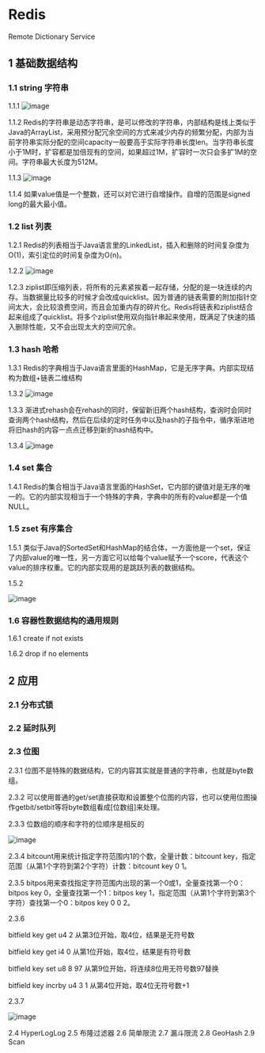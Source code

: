 # Redis
  
Remote Dictionary Service
  
## 1 基础数据结构

### 1.1 string 字符串
  
1.1.1
![image](https://github.com/user-attachments/assets/642390a3-6409-4147-b594-0e1b03b66e7f)
  
1.1.2 Redis的字符串是动态字符串，是可以修改的字符串，内部结构是线上类似于Java的ArrayList，采用预分配冗余空间的方式来减少内存的频繁分配，内部为当前字符串实际分配的空间capacity一般要高于实际字符串长度len。当字符串长度小于1M时，扩容都是加倍现有的空间，如果超过1M，扩容时一次只会多扩1M的空间。字符串最大长度为512M。
  
1.1.3
![image](https://github.com/user-attachments/assets/4743870e-5c81-4279-b4e9-3e4bb3500f09)

1.1.4 如果value值是一个整数，还可以对它进行自增操作。自增的范围是signed long的最大最小值。

### 1.2 list 列表

1.2.1 Redis的列表相当于Java语言里的LinkedList，插入和删除的时间复杂度为O(1)，索引定位的时间复杂度为O(n)。

1.2.2
![image](https://github.com/user-attachments/assets/32cb451a-0d31-4e58-891a-8b659bc4ff53)

1.2.3 ziplist即压缩列表，将所有的元素紧挨着一起存储，分配的是一块连续的内存。当数据量比较多的时候才会改成quicklist。因为普通的链表需要的附加指针空间太大，会比较浪费空间，而且会加重内存的碎片化。Redis将链表和ziplist结合起来组成了quicklist。将多个ziplist使用双向指针串起来使用，既满足了快速的插入删除性能，又不会出现太大的空间冗余。

### 1.3 hash 哈希

1.3.1 Redis的字典相当于Java语言里面的HashMap，它是无序字典。内部实现结构为数组+链表二维结构

1.3.2
![image](https://github.com/user-attachments/assets/ac04966a-7325-4ac4-902e-472a9249e141)

1.3.3 渐进式rehash会在rehash的同时，保留新旧两个hash结构，查询时会同时查询两个hash结构，然后在后续的定时任务中以及hash的子指令中，循序渐进地将旧hash的内容一点点迁移到新的hash结构中。

1.3.4
![image](https://github.com/user-attachments/assets/bea0da6b-8818-42c6-8773-7d8868ecd7e9)

### 1.4 set 集合

1.4.1 Redis的集合相当于Java语言里面的HashSet，它内部的键值对是无序的唯一的。它的内部实现相当于一个特殊的字典，字典中的所有的value都是一个值NULL。

### 1.5 zset 有序集合

1.5.1 类似于Java的SortedSet和HashMap的结合体，一方面他是一个set，保证了内部value的唯一性，另一方面它可以给每个value赋予一个score，代表这个value的排序权重。它的内部实现用的是跳跃列表的数据结构。

1.5.2

![image](https://github.com/user-attachments/assets/067d33c5-1296-4f83-99f4-889e0af157e3)

### 1.6 容器性数据结构的通用规则

1.6.1 create if not exists

1.6.2 drop if no elements

## 2 应用

### 2.1 分布式锁

### 2.2 延时队列

### 2.3 位图

2.3.1 位图不是特殊的数据结构，它的内容其实就是普通的字符串，也就是byte数组。

2.3.2 可以使用普通的get/set直接获取和设置整个位图的内容，也可以使用位图操作getbit/setbit等将byte数组看成[位数组]来处理。

2.3.3 位数组的顺序和字符的位顺序是相反的

![image](https://github.com/user-attachments/assets/4647e35c-cabb-4f14-b363-1699eca60997)

2.3.4 bitcount用来统计指定字符范围内1的个数，全量计数：bitcount key，指定范围（从第1个字符到第2个字符）计数：bitcount key 0 1。

2.3.5 bitpos用来查找指定字符范围内出现的第一个0或1，全量查找第一个0：bitpos key 0，全量查找第一个1：bitpos key 1，指定范围（从第1个字符到第3个字符）查找第一个0：bitpos key 0 0 2。

2.3.6

bitfield key get u4 2 从第3位开始，取4位，结果是无符号数

bitfield key get i4 0 从第1位开始，取4位，结果是有符号数

bitfield key set u8 8 97 从第9位开始，将连续8位用无符号数97替换

bitfield key incrby u4 3 1 从第4位开始，取4位无符号数+1

2.3.7

![image](https://github.com/user-attachments/assets/829b1faf-11be-4c81-a44f-cdcf31886b13)


2.4 HyperLogLog
2.5 布隆过滤器
2.6 简单限流
2.7 漏斗限流
2.8 GeoHash
2.9 Scan
